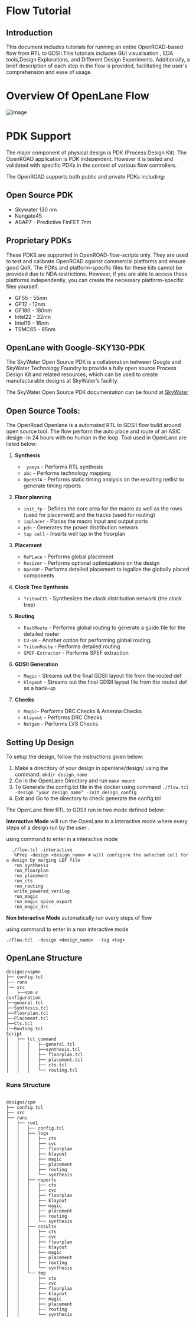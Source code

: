 # Flow Tutorial
## Introduction

This document  includes tutorials for running an entire OpenROAD-based flow from RTL to GDSII.This tutorials  includes  GUI visualisation , EDA tools,Design Explorations, and  Different Design Experiments. Additionally, a brief description of each step in the flow is provided, facilitating the user's comprehension and ease of usage.


# Overview Of OpenLane Flow
![image](https://user-images.githubusercontent.com/81620928/176864059-abbe30c5-034e-419a-9a4e-da068d1d1a12.png)

# PDK Support

The major component of physical design is PDK (Process Design Kit). The OpenROAD application is PDK independent. However it is tested and validated with specific PDKs in the context of various flow controllers.

The OpenROAD supports both public and private PDKs including:

## Open Source PDK
- Skywater 130 nm
- Nangate45 
- ASAP7 - Predictive FinFET 7nm

## Proprietary PDKs

These PDKS are supported in OpenROAD-flow-scripts only. They are used to test and calibrate OpenROAD against commercial platforms and ensure good QoR. The PDKs and platform-specific files for these kits cannot be provided due to NDA restrictions. However, if you are able to access these platforms independently, you can create the necessary platform-specific files yourself.
- GF55 - 55nm
- GF12 - 12nm
- GF180 - 180nm
- Intel22 - 22nm
- Intel16 - 16nm
- TSMC65 - 65nm

## OpenLane with Google-SKY130-PDK

The SkyWater Open Source PDK is a collaboration between Google and SkyWater Technology Foundry to provide a fully open source Process Design Kit and related resources, which can be used to create manufacturable designs at SkyWater’s facility.

The SkyWater Open Source PDK documentation can be found at [SkyWater](https://skywater-pdk.rtfd.io)

## Open Source Tools:
The OpenRoad Openlane is a automated RTL to GDSII flow build around open source tool. The flow perform the auto place and route of an ASIC design -in 24 hours with no human in the loop.  Tool used in OpenLane are listed below:

1. **Synthesis**
   - ` yosys` - Performs RTL synthesis
   - `abc` - Performs technology mapping
   - `OpenSTA` - Performs static timing analysis on the resulting netlist to generate timing reports
   
2. **Floor planning**
   - `init_fp` - Defines the core area for the macro as well as the rows (used for placement) and the tracks (used for routing)
   - `ioplacer` - Places the macro input and output ports
   - `pdn` - Generates the power distribution network
   - `tap cell` - Inserts well tap in the floorplan
   
3. **Placement**
   - `RePLace` - Performs global placement
   - `Resizer` - Performs optional optimizations on the design
   - `OpenDP` - Performs detailed placement to legalize the globally placed components
4. **Clock Tree Synthesis**
   - `TritonCTS` - Synthesizes the clock distribution network (the clock tree)
5. **Routing**
   - `FastRoute` - Performs global routing to generate a guide file for the detailed router
   - `CU-GR` - Another option for performing global routing.
   - `TritonRoute` - Performs detailed routing
   - `SPEF-Extractor` - Performs SPEF extraction

6. **GDSII Generation**
   - `Magic` - Streams out the final GDSII layout file from the routed def
   - `Klayout` - Streams out the final GDSII layout file from the routed def as a back-up
7. **Checks**
   - `Magic`- Performs DRC Checks & Antenna Checks
   - `Klayout` - Performs DRC Checks
   - `Netgen` - Performs LVS Checks 
## Setting Up Design
To setup the design, follow the instructions given below:
1. Make a directtory of your design in openlane/design/ using the command:
   `mkdir design_name`
2. Go in the OpenLane Directory and run `make mount`
3. To Generate the config.tcl file in the docker using command
  `./flow.tcl -design ”your design name” -init_deisgn_config`
4. Exit and Go to the directory to check generate the config.tcl 

The OpenLane flow RTL to GDSII run in two mode defined below:

**Interactive Mode**  will run the OpenLane in a interactive mode where every steps of a design run by the user .

using command to enter in a interactive mode 

```
  ./flow.tcl -interactive
   %Prep -design <design_name> # will configure the selected cell for a design by merging LEF file
   run_synthesis
   run_floorplan
   run_placement
   run_cts
   run_routing
   write_powered_verilog
   run_magic
   run_magic_spice_export 
   run_magic_drc      
```
**Non Interactive Mode** automatically run every steps of flow

using command to enter in a non interactive mode

```
./flow.tcl  -design <design_name>  -tag <tag>
```
## OpenLane Structure
```
designs/<spm>
├── config.tcl
├── runs
│── src
│   ├──spm.v
Configuration
├──general.tcl
├──Synthesis.tcl
├──Floorplan.tcl
├──Placement.tcl
├──Cts.tcl
│──Routing.tcl
Script
│   ├── tcl_command
│   │   │   ├──general.tcl
│   │   │   ├──synthesis.tcl
│   │   │   ├── floorplan.tcl
│   │   │   ├── placement.tcl
│   │   │   ├── cts.tcl
│   │   │   └── routing.tcl

```
### Runs Structure
```

designs/spm
├── config.tcl
├── src
├── runs
│   ├── run1
│   │   ├── config.tcl
│   │   ├── logs
│   │   │   ├── cts
│   │   │   ├── cvc
│   │   │   ├── floorplan
│   │   │   ├── klayout
│   │   │   ├── magic
│   │   │   ├── placement
│   │   │   ├── routing
│   │   │   └── synthesis
│   │   ├── reports
│   │   │   ├── cts
│   │   │   ├── cvc
│   │   │   ├── floorplan
│   │   │   ├── klayout
│   │   │   ├── magic
│   │   │   ├── placement
│   │   │   ├── routing
│   │   │   └── synthesis
│   │   ├── results
│   │   │   ├── cts
│   │   │   ├── cvc
│   │   │   ├── floorplan
│   │   │   ├── klayout
│   │   │   ├── magic
│   │   │   ├── placement
│   │   │   ├── routing
│   │   │   └── synthesis
│   │   └── tmp
│   │       ├── cts
│   │       ├── cvc
│   │       ├── floorplan
│   │       ├── klayout
│   │       ├── magic
│   │       ├── placement
│   │       ├── routing
│   │       └── synthesis


```

























